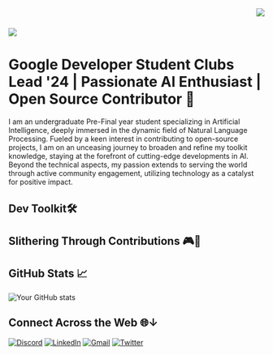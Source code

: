 <!-- Visitor Badge -->
<img align="right" src="https://visitor-badge.laobi.icu/badge?page_id=shivas1516.shivas1516" />

<!-- Typing Animation -->
<h1>
  <img src="https://readme-typing-svg.herokuapp.com/?font=Righteous&size=35&width=500&height=70&duration=4000&lines=Hi+There!+;+I'm+SIVASUBRAMANIAM;" style="color: #48D1CC" />
</h1>

# **Google Developer Student Clubs Lead '24** | **Passionate AI Enthusiast** | **Open Source Contributor** 🚀

I am an undergraduate Pre-Final year student specializing in Artificial Intelligence, deeply immersed in the dynamic field of Natural Language Processing. Fueled by a keen interest in contributing to open-source projects, I am on an unceasing journey to broaden and refine my toolkit knowledge, staying at the forefront of cutting-edge developments in AI. Beyond the technical aspects, my passion extends to serving the world through active community engagement, utilizing technology as a catalyst for positive impact.

## Dev Toolkit🛠️



## Slithering Through Contributions 🎮🐍

## GitHub Stats 📈

![Your GitHub stats](https://github-readme-stats.vercel.app/api?username=shivas1516&show_icons=true)


## Connect Across the Web 🌐↓

[![Discord](https://img.shields.io/badge/Discord-shiva_48220-%237289DA?style=for-the-badge&logo=discord&logoColor=white)](https://discord.com/users/shiva_48220)
[![LinkedIn](https://img.shields.io/badge/LinkedIn-Connect-blue?style=for-the-badge&logo=linkedin&logoColor=white)](https://www.linkedin.com/in/sivasubramaniam-l-8aa165229)
[![Gmail](https://img.shields.io/badge/Gmail-Contact-%2320B2AA?style=for-the-badge&logo=gmail&logoColor=white)](mailto:shivasubramaniam1516@gmail.com)
[![Twitter](https://img.shields.io/badge/Twitter-Follow-%2387CEEB?style=for-the-badge&logo=twitter&logoColor=white)](https://twitter.com/Shivas1415)
